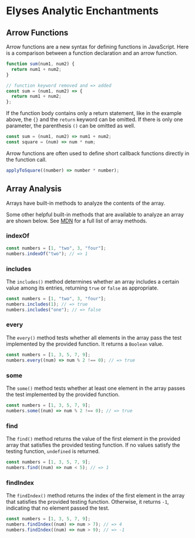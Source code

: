# Elyses Analytic Enchantments

## Arrow Functions

Arrow functions are a new syntax for defining functions in JavaScript.
Here is a comparison between a function declaration and an arrow function.

```js
function sum(num1, num2) {
  return num1 + num2;
}

// function keyword removed and => added
const sum = (num1, num2) => {
  return num1 + num2;
};
```

If the function body contains only a return statement, like in the example above, the `{}` and the `return` keyword can be omitted. If there is only one parameter, the parenthesis `()` can be omitted as well.

```js
const sum = (num1, num2) => num1 + num2;
const square = (num) => num * num;
```

Arrow functions are often used to define short callback functions directly in the function call.

```js
applyToSquare((number) => number * number);
```

## Array Analysis

Arrays have built-in methods to analyze the contents of the array.

Some other helpful built-in methods that are available to analyze an array are shown below. See [MDN](https://developer.mozilla.org/en-US/docs/Web/JavaScript/Reference/Global_Objects/Array#instance_methods) for a full list of array methods.

### indexOf

```js
const numbers = [1, "two", 3, "four"];
numbers.indexOf("two"); // => 1
```

### includes

The `includes()` method determines whether an array includes a certain value among its entries, returning `true` or `false` as appropriate.

```js
const numbers = [1, "two", 3, "four"];
numbers.includes(1); // => true
numbers.includes("one"); // => false
```

### every

The `every()` method tests whether all elements in the array pass the test implemented by the provided function. It returns a `Boolean` value.

```js
const numbers = [1, 3, 5, 7, 9];
numbers.every((num) => num % 2 !== 0); // => true
```

### some

The `some()` method tests whether at least one element in the array passes the test implemented by the provided function.

```js
const numbers = [1, 3, 5, 7, 9];
numbers.some((num) => num % 2 !== 0); // => true
```

### find

The `find()` method returns the value of the first element in the provided array that satisfies the provided testing function. If no values satisfy the testing function, `undefined` is returned.

```js
const numbers = [1, 3, 5, 7, 9];
numbers.find((num) => num < 5); // => 1
```

### findIndex

The `findIndex()` method returns the index of the first element in the array that satisfies the provided testing function. Otherwise, it returns `-1`, indicating that no element passed the test.

```js
const numbers = [1, 3, 5, 7, 9];
numbers.findIndex((num) => num > 7); // => 4
numbers.findIndex((num) => num > 9); // => -1
```
